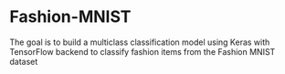# Fashion-MNIST
The goal is to build a multiclass classification model using Keras with TensorFlow backend to classify fashion items from the Fashion MNIST dataset
